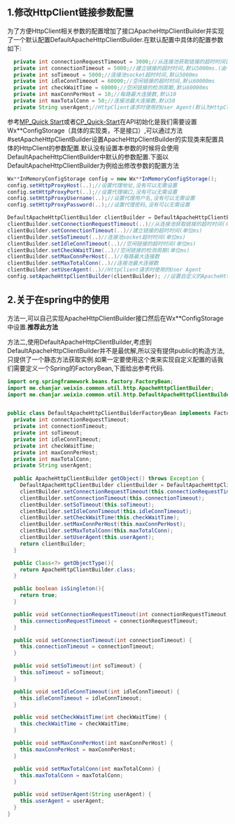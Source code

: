 ## 1.修改HttpClient链接参数配置

为了方便HttpClient相关参数的配置增加了接口ApacheHttpClientBuilder并实现了一个默认配置DefaultApacheHttpClientBuilder.在默认配置中具体的配置参数如下:

```java
  private int connectionRequestTimeout = 3000;//从连接池获取链接的超时时间设置,默认3000ms
  private int connectionTimeout = 5000;//建立链接的超时时间,默认5000ms.(由于使用了连接池,这个参数没有实际意义)
  private int soTimeout = 5000;//连接池socket超时时间,默认5000ms
  private int idleConnTimeout = 60000;//空闲链接的超时时间,默认60000ms
  private int checkWaitTime = 60000;//空闲链接的检测周期,默认60000ms
  private int maxConnPerHost = 10;//每路最大连接数,默认10
  private int maxTotalConn = 50;//连接池最大连接数,默认50
  private String userAgent;//HttpClient请求时使用的User Agent(默认为HttpClient的默认值)
```

参考[MP_Quick Start](https://github.com/wechat-group/weixin-java-tools/wiki/MP_Quick-Start)或者[CP_Quick-Start](https://github.com/wechat-group/weixin-java-tools/wiki/CP_Quick-Start)在API初始化是我们需要设置Wx\*\*ConfigStorage（具体的实现类，不是接口）,可以通过方法#setApacheHttpClientBuilder设置ApacheHttpClientBuilder的实现类来配置具体的HttpClient的参数配置.默认没有设置本参数的时候将会使用DefaultApacheHttpClientBuilder中默认的参数配置.下面以DefaultApacheHttpClientBuilder为例给出修改参数的配置方法



```java
Wx**InMemoryConfigStorage config = new Wx**InMemoryConfigStorage();
config.setHttpProxyHost(..);//设置代理地址,没有可以无需设置
config.setHttpProxyPort(..);//设置代理端口,没有可以无需设置
config.setHttpProxyUsername(..);//设置代理用户名,没有可以无需设置
config.setHttpProxyPassword(..);//设置代理密码,没有可以无需设置

DefaultApacheHttpClientBuilder clientBuilder = DefaultApacheHttpClientBuilder.get();
clientBuilder.setConnectionRequestTimeout(..)//从连接池获取链接的超时时间(单位ms)
clientBuilder.setConnectionTimeout(..)//建立链接的超时时间(单位ms)
clientBuilder.setSoTimeout(..)//连接池socket超时时间(单位ms)
clientBuilder.setIdleConnTimeout(..)//空闲链接的超时时间(单位ms)
clientBuilder.setCheckWaitTime(..)//空闲链接的检测周期(单位ms)
clientBuilder.setMaxConnPerHost(..)//每路最大连接数
clientBuilder.setMaxTotalConn(..)//连接池最大连接数
clientBuilder.setUserAgent(..)//HttpClient请求时使用的User Agent
config.setApacheHttpClientBuilder(clientBuilder); //设置自定义的ApacheHttpClientBuilder

```

## 2.关于在spring中的使用

方法一,可以自己实现ApacheHttpClientBuilder接口然后在Wx\*\*ConfigStorage中设置.**推荐此方法**

方法二,使用DefaultApacheHttpClientBuilder,考虑到DefaultApacheHttpClientBuilder并不是最优解,所以没有提供public的构造方法,只提供了一个静态方法获取实例.如果一定要使用这个类来实现自定义配置的话我们需要定义一个Spring的FactoryBean,下面给出参考代码.

```java
import org.springframework.beans.factory.FactoryBean;
import me.chanjar.weixin.common.util.http.ApacheHttpClientBuilder;
import me.chanjar.weixin.common.util.http.DefaultApacheHttpClientBuilder;


public class DefaultApacheHttpClientBuilderFactoryBean implements FactoryBean<ApacheHttpClientBuilder> {
  private int connectionRequestTimeout;
  private int connectionTimeout;
  private int soTimeout;
  private int idleConnTimeout;
  private int checkWaitTime;
  private int maxConnPerHost;
  private int maxTotalConn;
  private String userAgent;
  
  public ApacheHttpClientBuilder getObject() throws Exception {
    DefaultApacheHttpClientBuilder clientBuilder = DefaultApacheHttpClientBuilder.get();
    clientBuilder.setConnectionRequestTimeout(this.connectionRequestTimeout);
    clientBuilder.setConnectionTimeout(this.connectionTimeout);
    clientBuilder.setSoTimeout(this.soTimeout);
    clientBuilder.setIdleConnTimeout(this.idleConnTimeout);
    clientBuilder.setCheckWaitTime(this.checkWaitTime);
    clientBuilder.setMaxConnPerHost(this.maxConnPerHost);
    clientBuilder.setMaxTotalConn(this.maxTotalConn);
    clientBuilder.setUserAgent(this.userAgent);
    return clientBuilder;
  }

  public Class<?> getObjectType(){
    return ApacheHttpClientBuilder.class;
  }

  public boolean isSingleton(){
    return true;
  }

  public void setConnectionRequestTimeout(int connectionRequestTimeout) {
    this.connectionRequestTimeout = connectionRequestTimeout;
  }

  public void setConnectionTimeout(int connectionTimeout) {
    this.connectionTimeout = connectionTimeout;
  }

  public void setSoTimeout(int soTimeout) {
    this.soTimeout = soTimeout;
  }

  public void setIdleConnTimeout(int idleConnTimeout) {
    this.idleConnTimeout = idleConnTimeout;
  }

  public void setCheckWaitTime(int checkWaitTime) {
    this.checkWaitTime = checkWaitTime;
  }

  public void setMaxConnPerHost(int maxConnPerHost) {
    this.maxConnPerHost = maxConnPerHost;
  }

  public void setMaxTotalConn(int maxTotalConn) {
    this.maxTotalConn = maxTotalConn;
  }

  public void setUserAgent(String userAgent) {
    this.userAgent = userAgent;
  }
}

```
